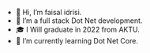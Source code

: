 - 👋 Hi, I’m faisal idrisi.
- 👀 I’m a full stack Dot Net development.
- 🎓 I Will graduate in 2022 from AKTU.
- 🌱 I’m currently learning Dot Net Core.

<!---
idrisifaisal333/idrisifaisal333 is a ✨ special ✨ repository because its `README.md` (this file) appears on your GitHub profile.
You can click the Preview link to take a look at your changes.
--->
